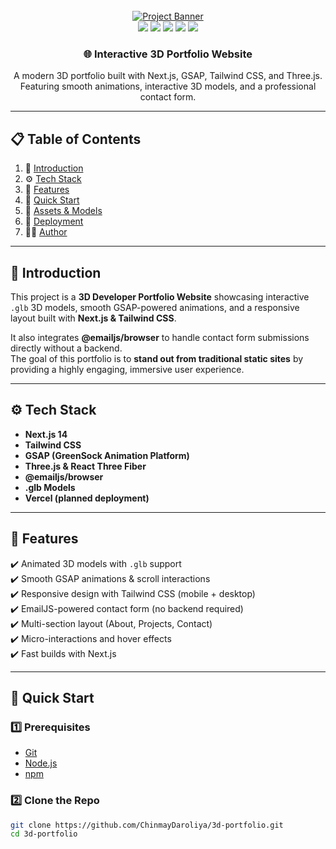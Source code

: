 <div align="center">
  <br />
    <a href="https://github.com/ChinmayDaroliya" target="_blank">
      <img src="public/images/readme.png" alt="Project Banner">
    </a>
  <br />

  <div>
    <img src="https://img.shields.io/badge/-Next.js-black?style=for-the-badge&logo=next.js&logoColor=white" />
    <img src="https://img.shields.io/badge/-Three.js-black?style=for-the-badge&logo=three.js&logoColor=white" />
    <img src="https://img.shields.io/badge/-GSAP-88CE02?style=for-the-badge&logo=greensock&logoColor=white" />
    <img src="https://img.shields.io/badge/-Tailwind_CSS-38B2AC?style=for-the-badge&logo=tailwind-css&logoColor=white" />
    <img src="https://img.shields.io/badge/-EmailJS-FFDB00?style=for-the-badge&logo=emailjs&logoColor=black" />
  </div>

  <h3 align="center">🌐 Interactive 3D Portfolio Website</h3>

   <div align="center">
     A modern 3D portfolio built with Next.js, GSAP, Tailwind CSS, and Three.js.  
     Featuring smooth animations, interactive 3D models, and a professional contact form.
   </div>
</div>

---

## 📋 Table of Contents
1. 🤖 [Introduction](#introduction)  
2. ⚙️ [Tech Stack](#tech-stack)  
3. 🔋 [Features](#features)  
4. 🤸 [Quick Start](#quick-start)  
5. 🔗 [Assets & Models](#assets--models)  
6. 🚀 [Deployment](#deployment)  
7. 👨‍💻 [Author](#author)  

---

## 🤖 Introduction
This project is a **3D Developer Portfolio Website** showcasing interactive `.glb` 3D models, smooth GSAP-powered animations, and a responsive layout built with **Next.js & Tailwind CSS**.  

It also integrates **@emailjs/browser** to handle contact form submissions directly without a backend.  
The goal of this portfolio is to **stand out from traditional static sites** by providing a highly engaging, immersive user experience.  

---

## ⚙️ Tech Stack
- **Next.js 14**
- **Tailwind CSS**
- **GSAP (GreenSock Animation Platform)**
- **Three.js & React Three Fiber**
- **@emailjs/browser**
- **.glb Models**
- **Vercel (planned deployment)**  

---

## 🔋 Features
✔️ Animated 3D models with `.glb` support  
✔️ Smooth GSAP animations & scroll interactions  
✔️ Responsive design with Tailwind CSS (mobile + desktop)  
✔️ EmailJS-powered contact form (no backend required)  
✔️ Multi-section layout (About, Projects, Contact)  
✔️ Micro-interactions and hover effects  
✔️ Fast builds with Next.js  

---

## 🤸 Quick Start

### 1️⃣ Prerequisites
- [Git](https://git-scm.com/)  
- [Node.js](https://nodejs.org/)  
- [npm](https://www.npmjs.com/)  

### 2️⃣ Clone the Repo
```bash
git clone https://github.com/ChinmayDaroliya/3d-portfolio.git
cd 3d-portfolio
